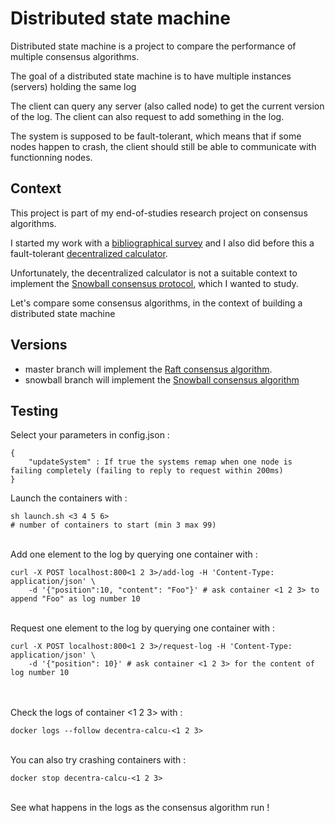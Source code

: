 # Distributed state machine

Distributed state machine is a project to compare the performance of multiple consensus algorithms.

The goal of a distributed state machine is to have multiple instances (servers) holding the same log

The client can query any server (also called node) to get the current version of the log. The client can also request to add something in the log.

The system is supposed to be fault-tolerant, which means that if some nodes happen to crash, the client should still be able to communicate with functionning nodes.

## Context

This project is part of my end-of-studies research project on consensus algorithms.

I started my work with a [bibliographical survey](https://github.com/Nicolascrd/researchProjectConsensus) and I also did before this a fault-tolerant [decentralized calculator](https://github.com/Nicolascrd/decentralized-calculator).

Unfortunately, the decentralized calculator is not a suitable context to implement the [Snowball consensus protocol](https://assets.website-files.com/5d80307810123f5ffbb34d6e/6009805681b416f34dcae012_Avalanche%20Consensus%20Whitepaper.pdf), which I wanted to study.

Let's compare some consensus algorithms, in the context of building a distributed state machine

## Versions

- master branch will implement the [Raft consensus algorithm](https://raft.github.io/raft.pdf).
- snowball branch will implement the [Snowball consensus algorithm](https://assets.website-files.com/5d80307810123f5ffbb34d6e/6009805681b416f34dcae012_Avalanche%20Consensus%20Whitepaper.pdf)

## Testing

Select your parameters in config.json :

```
{
    "updateSystem" : If true the systems remap when one node is failing completely (failing to reply to request within 200ms)
}
```


Launch the containers with :

```
sh launch.sh <3 4 5 6>
# number of containers to start (min 3 max 99)
```

\
Add one element to the log by querying one container with :

```
curl -X POST localhost:800<1 2 3>/add-log -H 'Content-Type: application/json' \
    -d '{"position":10, "content": "Foo"}' # ask container <1 2 3> to append "Foo" as log number 10
```
\
Request one element to the log by querying one container with :

```
curl -X POST localhost:800<1 2 3>/request-log -H 'Content-Type: application/json' \
    -d '{"position": 10}' # ask container <1 2 3> for the content of log number 10
```
\
\
Check the logs of container <1 2 3> with :

```
docker logs --follow decentra-calcu-<1 2 3>
```
\
You can also try crashing containers with :

```
docker stop decentra-calcu-<1 2 3>
```
\
See what happens in the logs as the consensus algorithm run !
